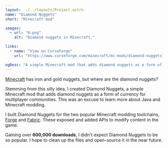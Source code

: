 ```yaml
---
layout: ../../layouts/Project.astro
name: "Diamond Nuggets"
short: "Minecraft mod"

images:
  - url: "0.png"
    alt: "Diamond nuggets in Minecraft."    

links:
  - name: "View on CurseForge"
    url: "https://www.curseforge.com/minecraft/mc-mods/diamond-nuggets"

ogDesc: "A simple Minecraft mod that adds diamond nuggets as a form of currency."
---
```


[Minecraft](https://minecraft.net) has iron and gold nuggets, but where are the diamond nuggets?

Stemming from this silly idea, I created Diamond Nuggets, a simple Minecraft mod that adds diamond nuggets as a form of currency for multiplayer communities. This was an excuse to learn more about Java and Minecraft modding.

I built Diamond Nuggets for the two popular Minecraft modding toolchains, [Forge](https://minecraftforge.net/) and [Fabric](https://fabricmc.net/). These exposed and added APIs to modify content in the game.

Gaining over **600,000 downloads**, I didn't expect Diamond Nuggets to be so popular. I hope to clean up the files and open-source it in the near future.
